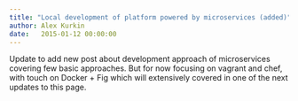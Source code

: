 ```yaml
---
title: "Local development of platform powered by microservices (added)"
author: Alex Kurkin
date:   2015-01-12 00:00:00
---
```

Update to add new post about development approach of microservices covering few basic approaches. But for now focusing on vagrant and chef, with touch on Docker + Fig which will extensively covered in one of the next updates to this page.